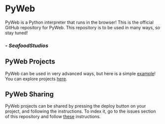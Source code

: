 # PyWeb
PyWeb is a Python interpreter that runs in the browser!
This is the official GitHub repository for PyWeb.
This repository is to be used in many ways, so stay tuned!

### ***- SeafoodStudios***

## PyWeb Projects
PyWeb can be used in very advanced ways, but here is a simple [example](https://pyweb.seafoodstudios.com/SeafoodStudios/PyWeb)!
You can explore projects [here](https://pyweb.seafoodstudios.com/explore.html).

## PyWeb Sharing
PyWeb projects can be shared by pressing the deploy button on your project, and following the instructions. To index it, go to the issues section of this repository and follow [these](https://github.com/SeafoodStudios/PyWeb/issues/1) instructions.
